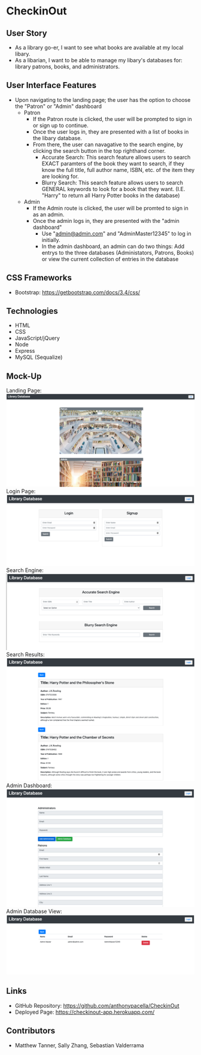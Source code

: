 # CheckinOut

## User Story

* As a library go-er, I want to see what books are available at my local libary.
* As a libarian, I want to be able to manage my libary's databases for: library patrons, books, and administrators.

## User Interface Features

* Upon navigating to the landing page; the user has the option to choose the "Patron" or "Admin" dashboard
    * Patron
        * If the Patron route is clicked, the user will be prompted to sign in or sign up to continue.
        * Once the user logs in, they are presented with a list of books in the libary database.
        * From there, the user can navagative to the search engine, by clicking the search button in the top righthand corner. 
            * Accurate Search: This search feature allows users to search EXACT paramters of the book they want to search, if they know the full title, full author name, ISBN, etc. of the item they are looking for.
            * Blurry Search: This search feature allows users to search GENERAL keywords to look for a book that they want. (I.E. "Harry" to return all Harry Potter books in the database)
    * Admin
        * If the Admin route is clicked, the user will be promted to sign in as an admin. 
        * Once the admin logs in, they are presented with the "admin dashboard"
            * Use "admin@admin.com" and "AdminMaster12345" to log in initially.
            * In the admin dashboard, an admin can do two things: Add entrys to the three databases (Administators, Patrons, Books) or view the current collection of entries in the database

## CSS Frameworks
* Bootstrap: https://getbootstrap.com/docs/3.4/css/

## Technologies
* HTML
* CSS
* JavaScript/jQuery
* Node
* Express
* MySQL (Sequalize)

## Mock-Up

Landing Page: ![LandingPage](./assets/images/Mock1.png)
Login Page: ![LoginPage](./assets/images/Mock2.png)
Search Engine: ![SearchEngine](./assets/images/Mock3.png)
Search Results:![SearchResults](./assets/images/Mock4.png)
Admin Dashboard:![AdminDashboard](./assets/images/Mock5.png)
Admin Database View:![AdminDatabaseView](./assets/images/Mock6.png)


## Links
* GitHub Repository: https://github.com/anthonypacella/CheckinOut
* Deployed Page: https://checkinout-app.herokuapp.com/

## Contributors
* Matthew Tanner, Sally Zhang, Sebastian Valderrama